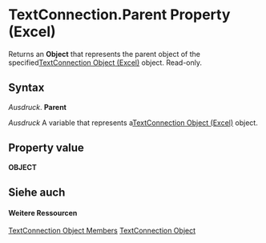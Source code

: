 
# TextConnection.Parent Property (Excel)

Returns an  **Object** that represents the parent object of the specified[TextConnection Object (Excel)](21d04d46-3940-642b-a0fb-8e7c3fafc749.md) object. Read-only.


## Syntax

 _Ausdruck_. **Parent**

 _Ausdruck_ A variable that represents a[TextConnection Object (Excel)](21d04d46-3940-642b-a0fb-8e7c3fafc749.md) object.


## Property value

 **OBJECT**


## Siehe auch


#### Weitere Ressourcen


[TextConnection Object Members](http://msdn.microsoft.com/library/6c3c1c87-9b23-f26f-376e-98acaca025e7%28Office.15%29.aspx)
[TextConnection Object](21d04d46-3940-642b-a0fb-8e7c3fafc749.md)
